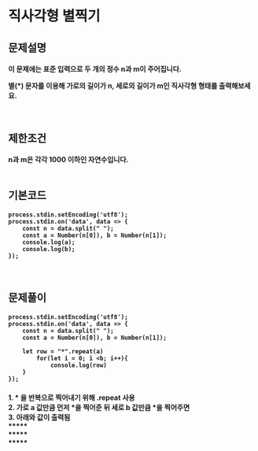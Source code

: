 #
<h1>직사각형 별찍기


<h2>문제설명


<h4>이 문제에는 표준 입력으로 두 개의 정수 n과 m이 주어집니다.

별(*) 문자를 이용해 가로의 길이가 n, 세로의 길이가 m인 직사각형 형태를 출력해보세요.

<br>
<h2>제한조건

<h4> n과 m은 각각 1000 이하인 자연수입니다.

<br>
<br>
<h2>기본코드
<h4>

    process.stdin.setEncoding('utf8');
    process.stdin.on('data', data => {
        const n = data.split(" ");
        const a = Number(n[0]), b = Number(n[1]);
        console.log(a);
        console.log(b);
    });

<br>
<h2>문제풀이
<h4>

    process.stdin.setEncoding('utf8');
    process.stdin.on('data', data => {
        const n = data.split(" ");
        const a = Number(n[0]), b = Number(n[1]);
        
        let row = "*".repeat(a)
            for(let i = 0; i <b; i++){
                console.log(row)
        }
    });

<h4>
1. * 을 반복으로 찍어내기 위해 .repeat 사용
<br>
2. 가로 a 값만큼 먼저 *을 찍어준 뒤 세로 b 값만큼 *을 찍어주면 
<br>
3. 아래와 값이 출력됨
<br>*****
<br>*****
<br>*****

